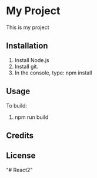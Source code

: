 # My Project
This is my project

## Installation
1. Install Node.js 
2. Install git.
3. In the console, type: npm install


## Usage
To build:

1. npm run build


## Credits

## License
"# React2" 
